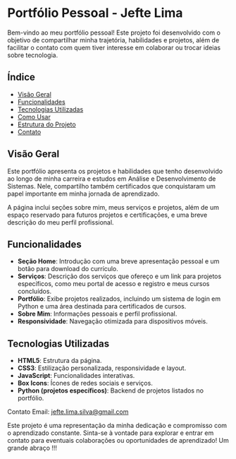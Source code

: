 # Portfólio Pessoal - Jefte Lima

Bem-vindo ao meu portfólio pessoal! Este projeto foi desenvolvido com o objetivo de compartilhar minha trajetória, habilidades e projetos, além de facilitar o contato com quem tiver interesse em colaborar ou trocar ideias sobre tecnologia.

## Índice
- [Visão Geral](#visão-geral)
- [Funcionalidades](#funcionalidades)
- [Tecnologias Utilizadas](#tecnologias-utilizadas)
- [Como Usar](#como-usar)
- [Estrutura do Projeto](#estrutura-do-projeto)
- [Contato](#contato)

## Visão Geral
Este portfólio apresenta os projetos e habilidades que tenho desenvolvido ao longo de minha carreira e estudos em Análise e Desenvolvimento de Sistemas. Nele, compartilho também certificados que conquistaram um papel importante em minha jornada de aprendizado. 

A página inclui seções sobre mim, meus serviços e projetos, além de um espaço reservado para futuros projetos e certificações, e uma breve descrição do meu perfil profissional.

## Funcionalidades
- **Seção Home**: Introdução com uma breve apresentação pessoal e um botão para download do currículo.
- **Serviços**: Descrição dos serviços que ofereço e um link para projetos específicos, como meu portal de acesso e registro e meus cursos concluídos.
- **Portfólio**: Exibe projetos realizados, incluindo um sistema de login em Python e uma área destinada para certificados de cursos.
- **Sobre Mim**: Informações pessoais e perfil profissional.
- **Responsividade**: Navegação otimizada para dispositivos móveis.

## Tecnologias Utilizadas
- **HTML5**: Estrutura da página.
- **CSS3**: Estilização personalizada, responsividade e layout.
- **JavaScript**: Funcionalidades interativas.
- **Box Icons**: Ícones de redes sociais e serviços.
- **Python (projetos específicos)**: Backend de projetos listados no portfólio.


Contato
Email: jefte.lima.silva@gmail.com

Este projeto é uma representação da minha dedicação e compromisso com o aprendizado constante. Sinta-se à vontade para explorar e entrar em contato para eventuais colaborações ou oportunidades de aprendizado! Um grande abraço !!!
